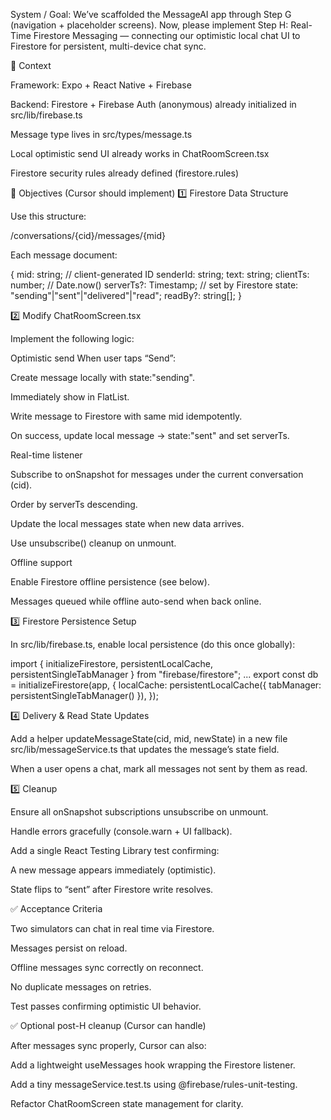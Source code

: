 System / Goal:
We’ve scaffolded the MessageAI app through Step G (navigation + placeholder screens).
Now, please implement Step H: Real-Time Firestore Messaging — connecting our optimistic local chat UI to Firestore for persistent, multi-device chat sync.

🧩 Context

Framework: Expo + React Native + Firebase

Backend: Firestore + Firebase Auth (anonymous) already initialized in src/lib/firebase.ts

Message type lives in src/types/message.ts

Local optimistic send UI already works in ChatRoomScreen.tsx

Firestore security rules already defined (firestore.rules)

🧱 Objectives (Cursor should implement)
1️⃣ Firestore Data Structure

Use this structure:

/conversations/{cid}/messages/{mid}


Each message document:

{
  mid: string;            // client-generated ID
  senderId: string;
  text: string;
  clientTs: number;       // Date.now()
  serverTs?: Timestamp;   // set by Firestore
  state: "sending"|"sent"|"delivered"|"read";
  readBy?: string[];
}

2️⃣ Modify ChatRoomScreen.tsx

Implement the following logic:

Optimistic send
When user taps “Send”:

Create message locally with state:"sending".

Immediately show in FlatList.

Write message to Firestore with same mid idempotently.

On success, update local message → state:"sent" and set serverTs.

Real-time listener

Subscribe to onSnapshot for messages under the current conversation (cid).

Order by serverTs descending.

Update the local messages state when new data arrives.

Use unsubscribe() cleanup on unmount.

Offline support

Enable Firestore offline persistence (see below).

Messages queued while offline auto-send when back online.

3️⃣ Firestore Persistence Setup

In src/lib/firebase.ts, enable local persistence (do this once globally):

import { initializeFirestore, persistentLocalCache, persistentSingleTabManager } from "firebase/firestore";
...
export const db = initializeFirestore(app, {
  localCache: persistentLocalCache({ tabManager: persistentSingleTabManager() }),
});

4️⃣ Delivery & Read State Updates

Add a helper updateMessageState(cid, mid, newState) in a new file
src/lib/messageService.ts that updates the message’s state field.

When a user opens a chat, mark all messages not sent by them as read.

5️⃣ Cleanup

Ensure all onSnapshot subscriptions unsubscribe on unmount.

Handle errors gracefully (console.warn + UI fallback).

Add a single React Testing Library test confirming:

A new message appears immediately (optimistic).

State flips to “sent” after Firestore write resolves.

✅ Acceptance Criteria

Two simulators can chat in real time via Firestore.

Messages persist on reload.

Offline messages sync correctly on reconnect.

No duplicate messages on retries.

Test passes confirming optimistic UI behavior.

✅ Optional post-H cleanup (Cursor can handle)

After messages sync properly, Cursor can also:

Add a lightweight useMessages hook wrapping the Firestore listener.

Add a tiny messageService.test.ts using @firebase/rules-unit-testing.

Refactor ChatRoomScreen state management for clarity.